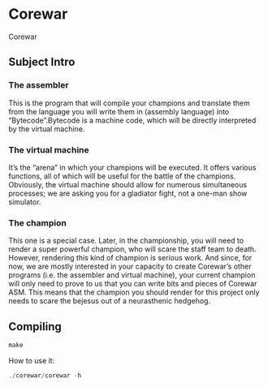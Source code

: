 # Corewar
Corewar

## Subject Intro

### The assembler
This is the program that will compile your champions and translate
them from the language you will write them in (assembly language) into “Bytecode”.Bytecode
is a machine code, which will be directly interpreted by the virtual
machine.

### The virtual machine
It’s the “arena” in which your champions will be executed.
It offers various functions, all of which will be useful for
the battle of the champions.
Obviously, the virtual machine should allow for numerous simultaneous processes;
we are asking you for a gladiator fight, not a one-man show simulator.

### The champion
This one is a special case. Later, in the championship, you will
need to render a super powerful champion, who will scare the staff team to death.
However, rendering this kind of champion is serious work. And since, for now, we
are mostly interested in your capacity to create Corewar’s other programs
(i.e. the assembler and virtual machine),
your current champion will only need to prove to
us that you can write bits and pieces of Corewar ASM.
This means that the champion you should render for this project only needs
to scare the bejesus out of a neurasthenic hedgehog.

## Compiling
```Makefile
make
```

How to use it:
```c
./corewar/corewar -h
```
